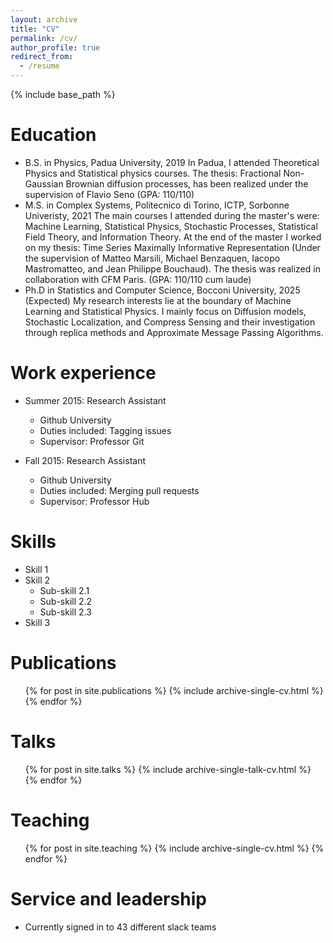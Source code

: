 ```yaml
---
layout: archive
title: "CV"
permalink: /cv/
author_profile: true
redirect_from:
  - /resume
---
```


{% include base_path %}

Education
======
* B.S. in Physics, Padua University, 2019
  In Padua, I attended Theoretical Physics and Statistical physics courses. The thesis: Fractional Non-Gaussian Brownian diffusion processes, has been realized under the supervision of Flavio Seno (GPA: 110/110)
* M.S. in Complex Systems, Politecnico di Torino, ICTP, Sorbonne Univeristy, 2021
  The main courses I attended during the master's were: Machine Learning, Statistical Physics, Stochastic Processes, Statistical Field Theory, and Information Theory. At the end of the master I worked on my thesis: Time Series Maximally Informative Representation (Under the supervision of Matteo Marsili, Michael Benzaquen, Iacopo Mastromatteo, and Jean Philippe Bouchaud). The thesis was realized in collaboration with CFM Paris. (GPA: 110/110 cum laude)
* Ph.D in Statistics and Computer Science, Bocconi University, 2025 (Expected)
  My research interests lie at the boundary of Machine Learning and Statistical Physics. I mainly focus on Diffusion models, Stochastic Localization, and Compress Sensing and their investigation through replica methods and Approximate Message Passing Algorithms.

Work experience
======
* Summer 2015: Research Assistant
  * Github University
  * Duties included: Tagging issues
  * Supervisor: Professor Git

* Fall 2015: Research Assistant
  * Github University
  * Duties included: Merging pull requests
  * Supervisor: Professor Hub
  
Skills
======
* Skill 1
* Skill 2
  * Sub-skill 2.1
  * Sub-skill 2.2
  * Sub-skill 2.3
* Skill 3

Publications
======
  <ul>{% for post in site.publications %}
    {% include archive-single-cv.html %}
  {% endfor %}</ul>
  
Talks
======
  <ul>{% for post in site.talks %}
    {% include archive-single-talk-cv.html %}
  {% endfor %}</ul>
  
Teaching
======
  <ul>{% for post in site.teaching %}
    {% include archive-single-cv.html %}
  {% endfor %}</ul>
  
Service and leadership
======
* Currently signed in to 43 different slack teams
